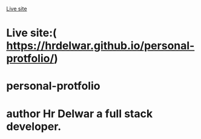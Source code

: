 [Live site](https://hrdelwar.github.io/personal-protfolio/)
# Live site:( https://hrdelwar.github.io/personal-protfolio/)
# personal-protfolio
# author Hr Delwar a full stack developer.
